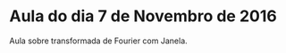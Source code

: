 Aula do dia 7 de Novembro de 2016
=================================

Aula sobre transformada de Fourier com Janela.
